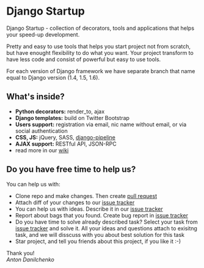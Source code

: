Django Startup
==============

Django Startup - collection of decorators, tools and applications that helps your speed-up development.

Pretty and easy to use tools that helps you start project not from scratch, but have enought flexibility to do what you want. Your project transform to have less code and consist of powerful but easy to use tools.

For each version of Django framework we have separate branch that name equal to Django version (1.4, 1.5, 1.6).

What's inside?
----------

* **Python decorators:** render_to, ajax
* **Django templates:** build on Twitter Bootstrap
* **Users support:** registration via email, nic name without email, or via social authentication
* **CSS, JS:** jQuery, SASS, [django-pipeline](http://django-pipeline.readthedocs.org)
* **AJAX support:** RESTful API, JSON-RPC
* read more in our [wiki](https://github.com/1st/django-startup/wiki)


Do you have free time to help us?
---------

You can help us with:
* Clone repo and make changes. Then create [pull request](https://github.com/1st/django-startup/pulls)
* Attach diff of your changes to our [issue tracker](https://github.com/1st/django-startup/issues)
* You can help us with ideas. Describe it in our [issue tracker](https://github.com/1st/django-startup/issues)
* Report about bags that you found. Create bug report in [issue tracker](https://github.com/1st/django-startup/issues)
* Do you have time to solve already described task? Select your task from [issue tracker](https://github.com/1st/django-startup/issues) and solve it. All your ideas and questions attach to exisitng task, and we will disscuss with you about best solution for this task
* Star project, and tell you friends about this project, if you like it :-)

Thank you!<br>
*Anton Danilchenko*
